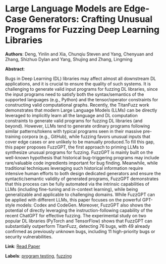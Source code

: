 # Large Language Models are Edge-Case Generators: Crafting Unusual Programs for Fuzzing Deep Learning Libraries

**Authors**: Deng, Yinlin and Xia, Chunqiu Steven and Yang, Chenyuan and Zhang, Shizhuo Dylan and Yang, Shujing and Zhang, Lingming

**Abstract**:

Bugs in Deep Learning (DL) libraries may affect almost all downstream DL applications, and it is crucial to ensure the quality of such systems. It is challenging to generate valid input programs for fuzzing DL libraries, since the input programs need to satisfy both the syntax/semantics of the supported languages (e.g., Python) and the tensor/operator constraints for constructing valid computational graphs. Recently, the TitanFuzz work demonstrates that modern Large Language Models (LLMs) can be directly leveraged to implicitly learn all the language and DL computation constraints to generate valid programs for fuzzing DL libraries (and beyond). However, LLMs tend to generate ordinary programs following similar patterns/tokens with typical programs seen in their massive pre-training corpora (e.g., GitHub), while fuzzing favors unusual inputs that cover edge cases or are unlikely to be manually produced.To fill this gap, this paper proposes FuzzGPT, the first approach to priming LLMs to synthesize unusual programs for fuzzing. FuzzGPT is mainly built on the well-known hypothesis that historical bug-triggering programs may include rare/valuable code ingredients important for bug finding. Meanwhile, while traditional techniques leveraging such historical information require intensive human efforts to both design dedicated generators and ensure the syntactic/semantic validity of generated programs, FuzzGPT demonstrates that this process can be fully automated via the intrinsic capabilities of LLMs (including fine-tuning and in-context learning), while being generalizable and applicable to challenging domains. While FuzzGPT can be applied with different LLMs, this paper focuses on the powerful GPT-style models: Codex and CodeGen. Moreover, FuzzGPT also shows the potential of directly leveraging the instruction-following capability of the recent ChatGPT for effective fuzzing. The experimental study on two popular DL libraries (PyTorch and TensorFlow) shows that FuzzGPT can substantially outperform TitanFuzz, detecting 76 bugs, with 49 already confirmed as previously unknown bugs, including 11 high-priority bugs or security vulnerabilities.

**Link**: [Read Paper](https://doi.org/10.1145/3597503.3623343)

**Labels**: [program testing](../../labels/program_testing.md), [fuzzing](../../labels/fuzzing.md)
